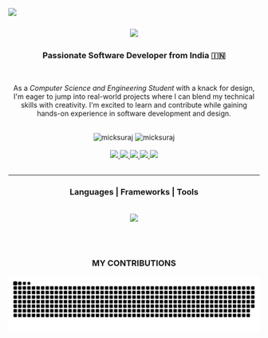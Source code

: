 [![](https://visitcount.itsvg.in/api?id=mick&label=50&pretty=false)](https://visitcount.itsvg.in)

<h3 align="center">
    <img src="https://readme-typing-svg.herokuapp.com/?font=Righteous&size=35&center=true&vCenter=true&width=500&height=70&duration=4000&lines=Hey+Developers;+I'm+Diya+El+Fadhil;I'm+From+Kerala,+India" />
</h3>

<h3 align="center">Passionate Software Developer from India 🇮🇳</h3>

<br/>

<div align="center">
 
As a *Computer Science and Engineering Student* with a knack for design, 
I'm eager to jump into real-world projects where I can blend my technical skills with creativity. 
I'm excited to learn and contribute while gaining hands-on experience in software development and design.

<br/>

 </div>

 <div align="center">
    <img src="https://github-readme-stats.vercel.app/api?username=Micksuraj777&show_icons=true&locale=en&theme=dark" alt="micksuraj" height="150">
    <img src="https://github-readme-streak-stats.herokuapp.com/?user=Micksuraj777&theme=dark" alt="micksuraj" height="150">  
</div>

<br/>

 <div align="center"> 
  <a href="mailto:micksuraj999@gmail.com">
    <img src="https://img.shields.io/badge/Gmail-333333?style=for-the-badge&logo=gmail&logoColor=red" />
  </a>
  <a href="https://www.linkedin.com/in/mick-suraj" target="_blank">
    <img src="https://img.shields.io/badge/LinkedIn-0077B5?style=for-the-badge&logo=linkedin&logoColor=white" target="_blank" />
  </a>
  <a href="https://www.instagram.com/mick_su_raj_?utm_source=qr&igsh=MXZtaTAycGQ3cWQ3Zw==" target="_blank">
    <img src="https://img.shields.io/badge/Instagram-833ab4?style=for-the-badge&logo=instagram&logoColor=white" />
  </a>
  <a href="https://wa.me/8714572312" target="_blank">
    <img src="https://img.shields.io/badge/WhatsApp-25D366?style=for-the-badge&logo=whatsapp&logoColor=white" />
  </a>
  <a href="https://www.facebook.com/YourPageName" target="_blank">
  <img src="https://img.shields.io/badge/Facebook-1877F2?style=for-the-badge&logo=facebook&logoColor=white" />
  </a>

</div><br/>

 <hr/>

<h3 align="center">Languages | Frameworks | Tools</h3>

<br/>

<div align="center">
    <img src="https://skillicons.dev/icons?i=html,css,vscode,github,figma,git,python,javascript,java,mysql,c,next,react" />
</div>

<br/><br/>



<div align="center">
  <h3> MY CONTRIBUTIONS </h3>
    <picture>
    <source
    media="(prefers-color-scheme: dark)"
    srcset="https://raw.githubusercontent.com/diya-el-fadhil/diya-el-fadhil/output/github-contribution-grid-snake-dark.svg"
  />
  <img alt="snake eating my contributions" src="https://raw.githubusercontent.com/diya-el-fadhil/diya-el-fadhil/output/github-contribution-grid-snake-dark.svg" />

  </picture>
  
  <br/>
</div>
